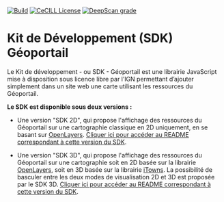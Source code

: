 [![Build](https://github.com/IGNF/geoportal-sdk/actions/workflows/build.yml/badge.svg)](https://github.com/IGNF/geoportal-sdk/actions/workflows/build.yml)
[![CeCILL License](https://img.shields.io/badge/licence-CeCILL--B-blue.svg)](https://raw.githubusercontent.com/IGNF/geoportal-sdk/master/LICENCE-3D.md)
[![DeepScan grade](https://deepscan.io/api/teams/12425/projects/15482/branches/310111/badge/grade.svg)](https://deepscan.io/dashboard#view=project&tid=12425&pid=15482&bid=310111)

# Kit de Développement (SDK) Géoportail

Le Kit de développement - ou SDK - Géoportail est une librairie JavaScript mise à disposition sous licence libre par l’IGN permettant d’ajouter simplement dans un site web une carte utilisant les ressources du Géoportail.

**Le SDK est disponible sous deux versions :**

- Une version "SDK 2D", qui propose l'affichage des ressources du Géoportail sur une cartographie classique en 2D uniquement, en se basant sur [OpenLayers](https://openlayers.org/). [Cliquer ici pour accéder au README correspondant à cette version du SDK](./README-SDK-2D.md).

- Une version "SDK 3D", qui propose l'affichage des ressources du Géoportail sur une cartographie soit en 2D basée sur la librairie [OpenLayers](https://openlayers.org/), soit en 3D basée sur la librairie [iTowns](http://www.itowns-project.org/). La possibilité de basculer entre les deux modes de visualisation 2D et 3D est proposée par le SDK 3D. [Cliquer ici pour accéder au README correspondant à cette version du SDK](./README-SDK-3D.md).
